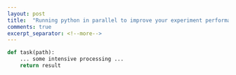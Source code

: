 ```yaml
---
layout: post
title:  "Running python in parallel to improve your experiment performance"
comments: true
excerpt_separator: <!--more-->
---
```


```python
def task(path):
    ... some intensive processing ...
    return result
```

